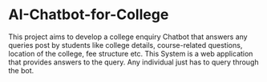 # AI-Chatbot-for-College
This project aims to develop a college enquiry Chatbot that answers any queries post by students like college details, course-related questions, location of the college, fee structure etc. This System is a web application that provides answers to the query. Any individual just has to query through the bot.
